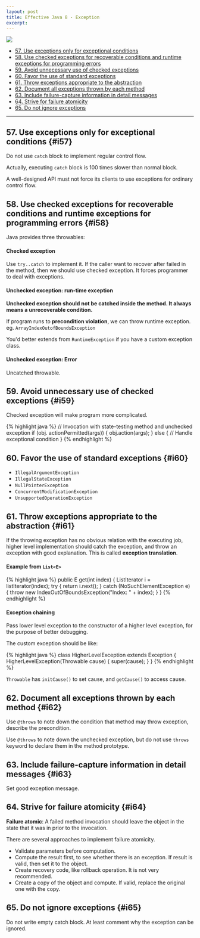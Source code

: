 ```yaml
---
layout: post
title: Effective Java 8 - Exception
excerpt: 
---
```


![](http://www.crazysmoove.com/memjug/javabooks-slides/images/Effective_Java.jpg)
<br />

* [57. Use exceptions only for exceptional conditions](#i57)
* [58. Use checked exceptions for recoverable conditions and runtime exceptions for programming errors](#i58)
* [59. Avoid unnecessary use of checked exceptions](#i59)
* [60. Favor the use of standard exceptions](#i60)
* [61. Throw exceptions appropriate to the abstraction](#i61)
* [62. Document all exceptions thrown by each method](#i62)
* [63. Include failure-capture information in detail messages](#i63)
* [64. Strive for failure atomicity](#i64)
* [65. Do not ignore exceptions ](#i65)

* * *


## 57. Use exceptions only for exceptional conditions {#i57}

Do not use `catch` block to implement regular control flow.

Actually, executing `catch` block is 100 times slower than normal block.

A well-designed API must not force its clients to use exceptions for ordinary control flow.

## 58. Use checked exceptions for recoverable conditions and runtime exceptions for programming errors {#i58}

Java provides three throwables:

#### Checked exception

Use `try..catch` to implement it. If the caller want to recover after failed in the method, then we should use checked exception. It forces programmer to deal with exceptions. 

#### Unchecked exception: run-time exception

__Unchecked exception should not be catched inside the method. It always means a unrecoverable condition.__

If program runs to __precondition violation__, we can throw runtime exception. eg. `ArrayIndexOutofBoundsException`

You'd better extends from `RuntimeException` if you have a custom exception class.

#### Unchecked exception: Error

Uncatched throwable.

## 59. Avoid unnecessary use of checked exceptions {#i59}

Checked exception will make program more complicated.

{% highlight java %}
// Invocation with state-testing method and unchecked exception
if (obj. actionPermitted(args)) {
	obj.action(args);
} else {
	// Handle exceptional condition
}
{% endhighlight %}

## 60. Favor the use of standard exceptions {#i60}

* `IllegalArgumentException`
* `IllegalStateException`
* `NullPointerException`
* `ConcurrentModificationException`
* `UnsupportedOperationException`

## 61. Throw exceptions appropriate to the abstraction {#i61}

If the throwing exception has no obvious relation with the executing job, higher level implementation should catch the exception, and throw an exception with good explanation. This is called __exception translation__.

#### Example from `List<E>`

{% highlight java %}
public E get(int index) {
	ListIterator<E> i = listIterator(index);
	try {
		return i.next();
	} catch (NoSuchElementException e) {
		throw new IndexOutOfBoundsException("Index: " + index);
	}
}
{% endhighlight %}

#### Exception chaining

Pass lower level exception to the constructor of a higher level exception, for the purpose of better debugging. 

The custom exception should be like:

{% highlight java %}
class HigherLevelException extends Exception {
	HigherLevelException(Throwable cause) {
		super(cause);
	}
}
{% endhighlight %}

`Throwable` has `initCause()` to set cause, and `getCause()` to access cause.

## 62. Document all exceptions thrown by each method {#i62}

Use `@throws` to note down the condition that method may throw exception, describe the precondition.

Use `@throws` to note down the unchecked exception, but do not use `throws` keyword to declare them in the method prototype.

## 63. Include failure-capture information in detail messages {#i63}

Set good exception message.

## 64. Strive for failure atomicity {#i64}

__Failure atomic__: A failed method invocation should leave the object in the state that it was in prior to the invocation.

There are several approaches to implement failure atomicity.

* Validate parameters before computation.
* Compute the result first, to see whether there is an exception. If result is valid, then set it to the object.
* Create recovery code, like rollback operation. It is not very recommended.
* Create a copy of the object and compute. If valid, replace the original one with the copy.

## 65. Do not ignore exceptions {#i65}

Do not write empty catch block. At least comment why the exception can be ignored.

